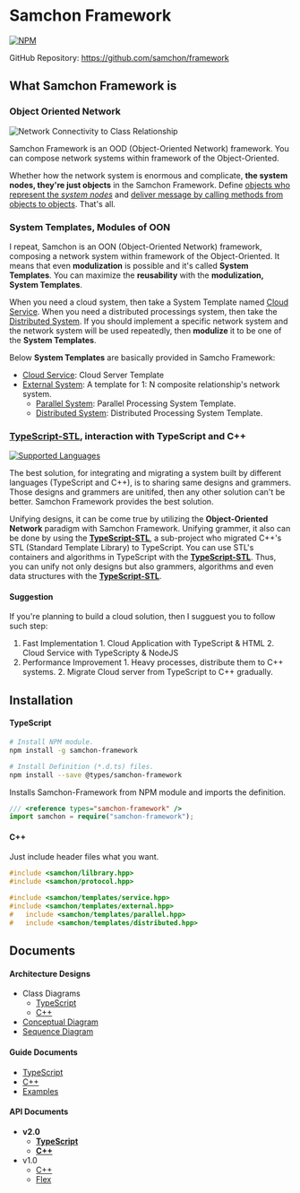 # Samchon Framework
[![NPM](https://nodei.co/npm/samchon-framework.png?downloads=true&downloadRank=true&stars=true)](https://nodei.co/npm/samchon-framework)

GitHub Repository: https://github.com/samchon/framework


## What Samchon Framework is
### Object Oriented Network
![Network Connectivity to Class Relationship](http://samchon.github.io/framework/images/accessory/oon.png)

Samchon Framework is an OOD (Object-Oriented Network) framework. You can compose network systems within framework of the Object-Oriented. 

Whether how the network system is enormous and complicate, **the system nodes, they're just objects** in the Samchon Framework. Define <u>objects who represent the *system nodes*</u> and <u>deliver message by calling methods from objects to objects</u>. That's all.

### System Templates, Modules of OON
I repeat, Samchon is an OON (Object-Oriented Network) framework, composing a network system within framework of the Object-Oriented. It means that even **modulization** is possible and it's called **System Templates**. You can maximize the **reusability** with the **modulization, System Templates**.

When you need a cloud system, then take a System Template named [Cloud Service](https://github.com/samchon/framework/wiki/TypeScript-Templates-Cloud_Service). When you need a distributed processings system, then take the [Distributed System](https://github.com/samchon/framework/wiki/TypeScript-Templates-Distributed-System). If you should implement a specific network system and the network system will be used repeatedly, then **modulize** it to be one of the **System Templates**.

Below **System Templates** are basically provided in Samcho Framework:

  - [Cloud Service](https://github.com/samchon/framework/wiki/TypeScript-Templates-Cloud_Service): Cloud Server Template
  - [External System](https://github.com/samchon/framework/wiki/TypeScript-Templates-External-System): A template for 1: N composite relationship's network system.
    - [Parallel System](https://github.com/samchon/framework/wiki/TypeScript-Templates-Parallel-System): Parallel Processing System Template.
    - [Distributed System](https://github.com/samchon/framework/wiki/TypeScript-Templates-Distributed-System): Distributed Processing System Template.

### [TypeScript-STL](https://github.com/samchon/typescript-stl), interaction with TypeScript and C\++
[![Supported Languages](http://samchon.github.io/framework/images/accessory/language_diagram.png)](#interaction)

The best solution, for integrating and migrating a system built by different languages (TypeScript and C++), is to sharing same designs and grammers. Those designs and grammers are unitifed, then any other solution can't be better. Samchon Framework provides the best solution.

Unifying designs, it can be come true by utilizing the **Object-Oriented Network** paradigm with Samchon Framework. Unifying grammer, it also can be done by using the [**TypeScript-STL**](https://github.com/samchon/typescript-stl), a sub-project who migrated C\++'s STL (Standard Template Library) to TypeScript. You can use STL's containers and algorithms in TypeScript with the [**TypeScript-STL**](https://github.com/samchon/typescript-stl). Thus, you can unify not only designs but also grammers, algorithms and even data structures with the [**TypeScript-STL**](https://github.com/samchon/typescript-stl).

#### Suggestion
If you're planning to build a cloud solution, then I sugguest you to follow such step:
  1. Fast Implementation
    1. Cloud Application with TypeScript & HTML 
    2. Cloud Service with TypeScripty & NodeJS
  2. Performance Improvement
    1. Heavy processes, distribute them to C\++ systems.
    2. Migrate Cloud server from TypeScript to C++ gradually.


## Installation
#### TypeScript
```bash
# Install NPM module.
npm install -g samchon-framework

# Install Definition (*.d.ts) files.
npm install --save @types/samchon-framework
```

Installs Samchon-Framework from NPM module and imports the definition.

```typescript
/// <reference types="samchon-framework" />
import samchon = require("samchon-framework");
```

#### C++
Just include header files what you want.

```cpp
#include <samchon/lilbrary.hpp>
#include <samchon/protocol.hpp>

#include <samchon/templates/service.hpp>
#include <samchon/templates/external.hpp>
#	include <samchon/templates/parallel.hpp>
#	include <samchon/templates/distributed.hpp>
```


## Documents
#### Architecture Designs
  - Class Diagrams
    - [TypeScript](http://samchon.github.io/framework/design/ts_class_diagram.pdf)
    - [C++](http://samchon.github.io/framework/design/cpp_class_diagram.pdf)
  - [Conceptual Diagram](http://samchon.github.io/framework/design/conceptual_diagram.pdf)
  - [Sequence Diagram](http://samchon.github.io/framework/design/sequence_diagram.pdf)

#### Guide Documents
  - [TypeScript](https://github.com/samchon/framework/wiki/TypeScript-Protocol-Basic_Components)
  - [C++](https://github.com/samchon/framework/wiki/CPP-Protocol-Basic_Components)
  - [Examples](https://github.com/samchon/framework/wiki/Examples-Interaction)
  
#### API Documents
  - **v2.0**
    - [**TypeScript**](http://samchon.github.io/framework/api/ts)
    - [__C++__](http://samchon.github.io/framework/api/cpp)
  - v1.0
    - [C++](http://samchon.github.io/framework/api/v1.0/cpp)
    - [Flex](http://samchon.github.io/framework/api/v1.0/flex)
